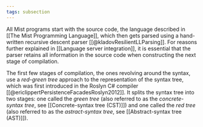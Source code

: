 ```yaml
---
tags: subsection
---
```


All Mist programs start with the source code, the language described in [[The Mist Programming Language]], which then gets parsed using a hand-written recursive descent parser [[@kladovResilientLLParsing]]. For reasons further explained in [[Language server integration]], it is essential that the parser retains all information in the source code when constructing the next stage of compilation.

The first few stages of compilation, the ones revolving around the syntax, use a _red-green tree_ approach to the representation of the syntax tree, which was first introduced in the Roslyn C# compiler [[@ericlippertPersistenceFacadesRoslyn2012]]. It splits the syntax tree into two stages: one called the _green tree_ (also referred to as the _concrete-syntax tree_, see [[Concrete-syntax tree (CST)]]) and one called the _red tree_ (also referred to as the _astract-syntax tree_, see [[Abstract-syntax tree (AST)]]).
